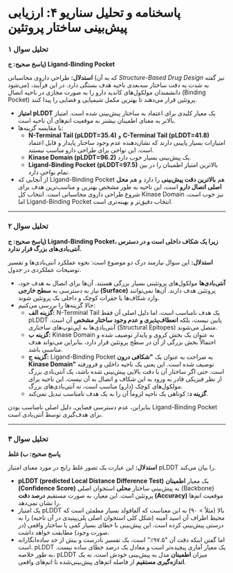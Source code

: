 # پاسخنامه و تحلیل سناریو ۴: ارزیابی پیش‌بینی ساختار پروتئین

### تحلیل سوال ۱

**پاسخ صحیح: ج) Ligand-Binding Pocket**

**استدلال:**
طراحی داروی محاسباتی (که به آن _Structure-Based Drug Design_ نیز گفته می‌شود) به شدت به دقت ساختار سه‌بعدی ناحیه هدف بستگی دارد. در این فرآیند، دانشمندان مولکول‌های کاندید دارو را به صورت مجازی در ناحیه اتصال (Binding Pocket) پروتئین قرار می‌دهند تا بهترین مکمل شیمیایی و فضایی را پیدا کنند.

- **امتیاز pLDDT** یک معیار کلیدی برای اعتماد به ساختار پیش‌بینی شده است. امتیاز بالاتر به معنای اطمینان بیشتر به موقعیت اتم‌های آن ناحیه است.
- با مقایسه گزینه‌ها:
  - **N-Terminal Tail (pLDDT=35.4)** و **C-Terminal Tail (pLDDT=41.8)** امتیازات بسیار پایینی دارند که نشان‌دهنده عدم وجود ساختار پایدار و قابل اعتماد است. این نواحی برای طراحی دارو مناسب نیستند.
  - **Kinase Domain (pLDDT=96.2)** یک پیش‌بینی بسیار خوب دارد.
  - **Ligand-Binding Pocket (pLDDT=97.5)** بالاترین امتیاز اطمینان را در بین تمام نواحی دارد.
- از آنجایی که Ligand-Binding Pocket هم **بالاترین دقت پیش‌بینی** را دارد و هم **محل اصلی اتصال دارو** است، این ناحیه به طور مشخص بهترین و مناسب‌ترین هدف برای شروع طراحی داروی محاسباتی است. انتخاب کل Kinase Domain نیز خوب است، اما Ligand-Binding Pocket انتخاب دقیق‌تر و بهینه‌تری است.

---

### تحلیل سوال ۲

**پاسخ صحیح: ج) Ligand-Binding Pocket، زیرا یک شکاف داخلی است و در دسترس آنتی‌بادی‌های بزرگ قرار ندارد.**

**استدلال:**
این سوال نیازمند درک دو موضوع است: نحوه عملکرد آنتی‌بادی‌ها و تفسیر توضیحات عملکردی در جدول.

- **آنتی‌بادی‌ها** مولکول‌های پروتئینی بسیار بزرگی هستند. آن‌ها برای اتصال به هدف خود، نیاز به دسترسی به **سطح خارجی (Surface)** پروتئین هدف دارند. آن‌ها نمی‌توانند وارد شکاف‌ها یا حفرات کوچک و داخلی یک پروتئین شوند.
- حالا گزینه‌ها را بررسی می‌کنیم:
  - **گزینه الف:** N-Terminal Tail یک هدف نامناسب است، اما دلیل اصلی آن فقط pLDDT پایین نیست، بلکه **انعطاف‌پذیری و عدم وجود ساختار مشخص** آن است. آنتی‌بادی‌ها به اپی‌توپ‌های ساختاری (Structural Epitopes) متصل می‌شوند.
  - **گزینه ب:** Kinase Domain به عنوان یک بخش کروی و پایدار توصیف شده و احتمالاً بخش بزرگی از آن در سطح پروتئین قرار دارد، بنابراین می‌تواند هدف مناسبی باشد.
  - **گزینه ج:** Ligand-Binding Pocket به صراحت به عنوان یک **"شکافی درون Kinase Domain"** توصیف شده است. این یعنی یک ناحیه داخلی و فرورفته است. حتی اگر ساختار آن با دقت بالایی پیش‌بینی شده باشد، یک آنتی‌بادی بزرگ از نظر فیزیکی قادر به ورود به این شکاف و اتصال به آن نیست. این ناحیه برای مولکول‌های کوچک (دارو) مناسب است، نه آنتی‌بادی‌های بزرگ.
  - **گزینه د:** کوتاهی یک ناحیه لزوماً آن را به یک هدف نامناسب تبدیل نمی‌کند.

بنابراین، عدم دسترسی فضایی، دلیل اصلی نامناسب بودن Ligand-Binding Pocket برای هدف‌گیری توسط آنتی‌بادی است.

---

### تحلیل سوال ۳

**پاسخ صحیح: ب) غلط**

**استدلال:**
این عبارت یک تصور غلط رایج در مورد معنای امتیاز pLDDT را بیان می‌کند.

- **pLDDT (predicted Local Distance Difference Test)** یک معیار **اطمینان (Confidence Score)** به پیش‌بینی ساختار **محلی** استخوان اصلی (Backbone) پروتئین است. این معیار، به صورت مستقیم **درصد دقت (Accuracy)** موقعیت اتم‌ها را نشان نمی‌دهد.
- یک امتیاز pLDDT بالا (مثلاً > ۹۰) به این معناست که آلفافولد بسیار مطمئن است که محیط اطراف آن اسید آمینه (شکل کلی استخوان اصلی پلی‌پپتیدی در آن ناحیه) را به درستی پیش‌بینی کرده است. این پیش‌بینی با خطای بسیار کمی با ساختار واقعی (در صورت وجود) مطابقت خواهد داشت.
- اما گفتن اینکه دقت آن "۹۷.۵٪" است، یک تفسیر نادرست و بیش از حد ساده‌انگارانه است. pLDDT یک معیار آماری پیچیده‌تر است و معادل یک درصد خطای ساده نیست. به طور خلاصه، pLDDT میزان **اطمینان** مدل به پیش‌بینی خودش است، نه یک **اندازه‌گیری مستقیم** از فاصله اتم‌های پیش‌بینی‌شده تا اتم‌های واقعی.
